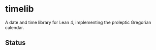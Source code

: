 # timelib 

A date and time library for Lean 4, implementing the proleptic Gregorian calendar.

## Status

